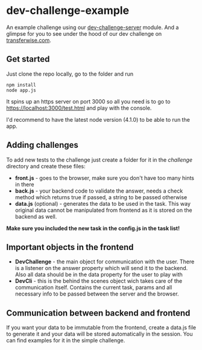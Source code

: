 # dev-challenge-example
An example challenge using our [dev-challenge-server](https://github.com/transferwise/dev-challenge-server) module. And a glimpse for you to see under the hood of our dev challenge on [transferwise.com](https://transferwise.com).

## Get started
Just clone the repo locally, go to the folder and run 
```
npm install
node app.js
```
It spins up an https server on port 3000 so all you need is to go to [https://localhost:3000/test.html](https://localhost:3000/test.html) and play with the console.

I'd recommend to have the latest node version (4.1.0) to be able to run the app.

## Adding challenges

To add new tests to the challenge just create a folder for it in the *challenge* directory and create these files:
* **front.js** - goes to the browser, make sure you don't have too many hints in there
* **back.js** - your backend code to validate the answer, needs a check method which returns true if passed, a string to be passed otherwise
* **data.js** (optional) - generates the data to be used in the task. This way original data cannot be manipulated from frontend as it is stored on the backend as well.

**Make sure you included the new task in the config.js in the task list!**

## Important objects in the frontend
* **DevChallenge** - the main object for communication with the user. There is a listener on the answer property which will send it to the backend. Also all data should be in the data property for the user to play with
* **DevCli** - this is the behind the scenes object wich takes care of the communication itself. Contains the current task, params and all necessary info to be passed between the server and the browser.

## Communication between backend and frontend
If you want your data to be immutable from the frontend, create a data.js file to generate it and your data will be stored automatically in the session. You can find examples for it in the simple challenge.
